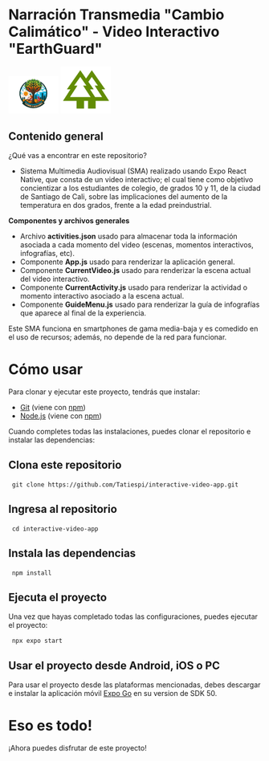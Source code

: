 # Narración Transmedia "Cambio Calimático" - Video Interactivo "EarthGuard"

<!-- ![Logo de Cambio Calimático](assets/LogoGuia.png) -->
<p float="left">
  <img src="assets/LogoGuia.png" width="100" />
  <img src="assets/earthguard-logo-verde.png" width="100" /> 
</p>

## Contenido general

¿Qué vas a encontrar en este repositorio?

- Sistema Multimedia Audiovisual (SMA) realizado usando Expo React Native, que consta de un video interactivo; el cual tiene como objetivo concientizar a los estudiantes de colegio, de grados 10 y 11, de la ciudad de Santiago de Cali, sobre las implicaciones del aumento de la temperatura en dos grados, frente a la edad preindustrial.

**Componentes y archivos generales**

- Archivo **activities.json** usado para almacenar toda la información asociada a cada momento del video (escenas, momentos interactivos, infografías, etc).
- Componente **App.js** usado para renderizar la aplicación general.
- Componente **CurrentVideo.js** usado para renderizar la escena actual del video interactivo.
- Componente **CurrentActivity.js** usado para renderizar la actividad o momento interactivo asociado a la escena actual.
- Componente **GuideMenu.js** usado para renderizar la guía de infografías que aparece al final de la experiencia.

Este SMA funciona en smartphones de gama media-baja y es comedido en el uso de recursos; además, no depende de la red para funcionar.

# Cómo usar

Para clonar y ejecutar este proyecto, tendrás que instalar:

- [Git](https://git-scm.com/) (viene con [npm](https://www.npmjs.com/))
- [Node.js](https://nodejs.org/en/download/) (viene con [npm](https://www.npmjs.com/))

Cuando completes todas las instalaciones, puedes clonar el repositorio e instalar las dependencias:

## Clona este repositorio

```
 git clone https://github.com/Tatiespi/interactive-video-app.git
```

## Ingresa al repositorio

```
 cd interactive-video-app
```

## Instala las dependencias

```
 npm install
```

## Ejecuta el proyecto

Una vez que hayas completado todas las configuraciones, puedes ejecutar el proyecto:

```
 npx expo start
```

## Usar el proyecto desde Android, iOS o PC

Para usar el proyecto desde las plataformas mencionadas, debes descargar e instalar la aplicación móvil [Expo Go](https://expo.dev/go) en su version de SDK 50.

# Eso es todo!

¡Ahora puedes disfrutar de este proyecto!
